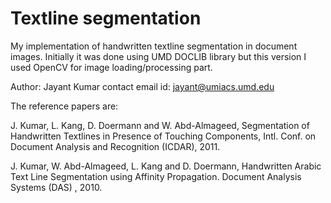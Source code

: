 # Textline segmentation

My implementation of handwritten textline segmentation in document images. Initially it was done using UMD DOCLIB library but this version I used OpenCV for image loading/processing part. 

Author: Jayant Kumar
contact email id: jayant@umiacs.umd.edu

The reference papers are:

J. Kumar, L. Kang, D. Doermann and W. Abd-Almageed, Segmentation of Handwritten Textlines in Presence of Touching Components,
 Intl. Conf. on Document Analysis and Recognition (ICDAR), 2011. 

J. Kumar, W. Abd-Almageed, L. Kang and D. Doermann, Handwritten Arabic Text Line Segmentation using Affinity Propagation. 
Document Analysis Systems (DAS) , 2010. 


